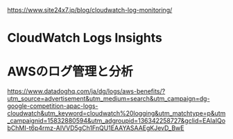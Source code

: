 https://www.site24x7.jp/blog/cloudwatch-log-monitoring/

# CloudWatch Logs Insights


# AWSのログ管理と分析
https://www.datadoghq.com/ja/dg/logs/aws-benefits/?utm_source=advertisement&utm_medium=search&utm_campaign=dg-google-competition-apac-logs-cloudwatch&utm_keyword=cloudwatch%20logging&utm_matchtype=p&utm_campaignid=15832880594&utm_adgroupid=136342258727&gclid=EAIaIQobChMI-t6p4rmz-AIVVD5gCh1FnQU1EAAYASAAEgKJevD_BwE
